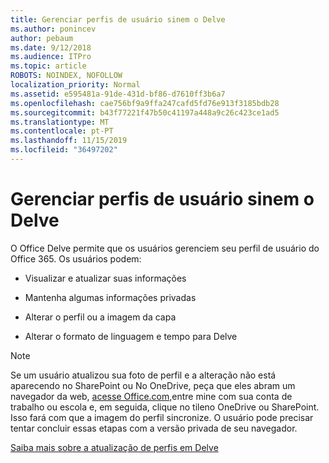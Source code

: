 ```yaml
---
title: Gerenciar perfis de usuário sinem o Delve
ms.author: ponincev
author: pebaum
ms.date: 9/12/2018
ms.audience: ITPro
ms.topic: article
ROBOTS: NOINDEX, NOFOLLOW
localization_priority: Normal
ms.assetid: e595481a-91de-431d-bf86-d7610ff3b6a7
ms.openlocfilehash: cae756bf9a9ffa247cafd5fd76e913f3185bdb28
ms.sourcegitcommit: b43f77221f47b50c41197a448a9c26c423ce1ad5
ms.translationtype: MT
ms.contentlocale: pt-PT
ms.lasthandoff: 11/15/2019
ms.locfileid: "36497202"
---
```

# <a name="manage-user-profiles-in-delve"></a>Gerenciar perfis de usuário sinem o Delve

O Office Delve permite que os usuários gerenciem seu perfil de usuário do Office 365. Os usuários podem:
  
- Visualizar e atualizar suas informações
    
- Mantenha algumas informações privadas
    
- Alterar o perfil ou a imagem da capa
    
- Alterar o formato de linguagem e tempo para Delve
    
> [!NOTE]
> Se um usuário atualizou sua foto de perfil e a alteração não está aparecendo no SharePoint ou No OneDrive, peça que eles abram um navegador da web, [acesse Office.com,](https://www.office.com)entre mine com sua conta de trabalho ou escola e, em seguida, clique no tileno OneDrive ou SharePoint. Isso fará com que a imagem do perfil sincronize. O usuário pode precisar tentar concluir essas etapas com a versão privada de seu navegador. 
  
[Saiba mais sobre a atualização de perfis em Delve](https://go.microsoft.com/fwlink/?linkid=735070)
  

